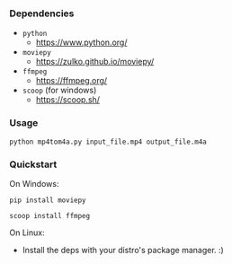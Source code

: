 ### Dependencies

- ``python``
  - https://www.python.org/
- ``moviepy``
  - https://zulko.github.io/moviepy/
- ``ffmpeg``
  - https://ffmpeg.org/
- ``scoop`` (for windows)
  - https://scoop.sh/

### Usage

```
python mp4tom4a.py input_file.mp4 output_file.m4a
```

### Quickstart

On Windows:

```
pip install moviepy
```
```
scoop install ffmpeg
```

On Linux:

- Install the deps with your distro's package manager. :)

